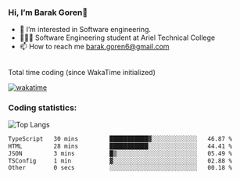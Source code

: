 ###  Hi, I’m Barak Goren👋
- 👀 I’m interested in Software engineering.
- 👨🏼‍🎓 Software Engineering student at Ariel Technical College
- 📫 How to reach me barak.goren6@gmail.com
##
Total time coding (since WakaTime initialized)

[![wakatime](https://wakatime.com/badge/user/5cc5ec80-a806-4ca2-a704-db29274e48cd.svg)](https://wakatime.com/@5cc5ec80-a806-4ca2-a704-db29274e48cd)

   
### Coding statistics:

![Top Langs](https://github-readme-stats.vercel.app/api/top-langs/?username=barakgoren&layout=compact&langs_count=30&exclude_repo=ML_learning&line_height=25)


<!--START_SECTION:waka-->

```txt
TypeScript   30 mins         ███████████▓░░░░░░░░░░░░░   46.87 %
HTML         28 mins         ███████████░░░░░░░░░░░░░░   44.41 %
JSON         3 mins          █▒░░░░░░░░░░░░░░░░░░░░░░░   05.49 %
TSConfig     1 min           ▓░░░░░░░░░░░░░░░░░░░░░░░░   02.88 %
Other        0 secs          ░░░░░░░░░░░░░░░░░░░░░░░░░   00.18 %
```

<!--END_SECTION:waka-->

<!---
barakgoren/barakgoren is a ✨ special ✨ repository because its `README.md` (this file) appears on your GitHub profile.
You can click the Preview link to take a look at your changes.
--->
